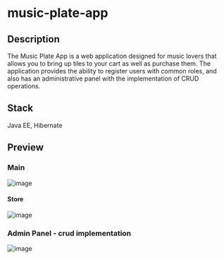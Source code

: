# music-plate-app
## Description 
The Music Plate App is a web application designed for music lovers that allows you to bring up tiles to your cart as well as purchase them. The application provides the ability to register users with common roles, and also has an administrative panel with the implementation of CRUD operations.
## Stack
Java EE, Hibernate
## Preview
### Main
![image](https://github.com/deadpearl/music-plate-app/assets/125969788/314c74e7-6322-4ffe-aa89-ceaa97e5c507)
#### Store
![image](https://github.com/deadpearl/music-plate-app/assets/125969788/f9719e90-601b-4208-810c-b8649e43a5d5)
### Admin Panel - crud implementation 
![image](https://github.com/deadpearl/music-plate-app/assets/125969788/a46a815e-de70-44cd-a89e-b454ee27d47a)

